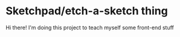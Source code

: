 # Sketchpad/etch-a-sketch thing
Hi there! I'm doing this project to teach myself some front-end stuff
